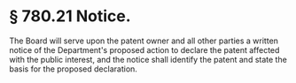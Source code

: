 # § 780.21   Notice.

The Board will serve upon the patent owner and all other parties a written notice of the Department's proposed action to declare the patent affected with the public interest, and the notice shall identify the patent and state the basis for the proposed declaration.




